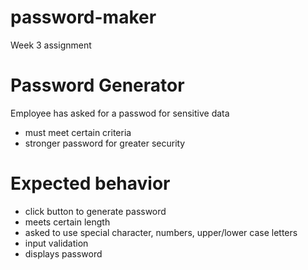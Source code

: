 # password-maker
Week 3 assignment
# Password Generator
Employee has asked for a passwod for sensitive data

* must meet certain criteria
* stronger password for greater security

# Expected behavior
* click button to generate password
* meets certain length
* asked to use special character, numbers, upper/lower case letters
* input validation
* displays password

